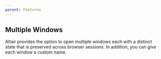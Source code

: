 ```yaml
---
parent: Features
---
```


## Multiple Windows

Altair provides the option to open multiple windows each with a distinct state
that is preserved across browser sessions. In addition, you can give each window
a custom name.
